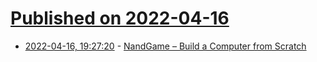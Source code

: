 # [Published on 2022-04-16](index.md)

* [2022-04-16, 19:27:20](https://news.ycombinator.com/item?id=31055307) - [NandGame – Build a Computer from Scratch](https://nandgame.com)
